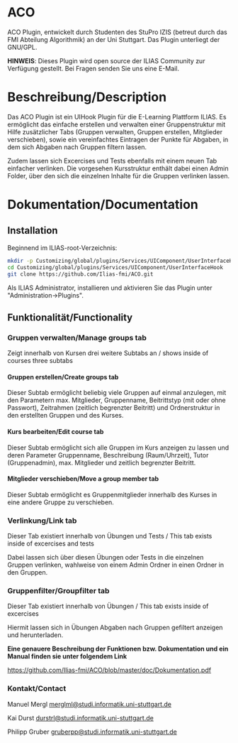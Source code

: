 ACO
============

ACO Plugin, entwickelt durch Studenten des StuPro IZIS (betreut durch das FMI Abteilung Algorithmik) an der Uni Stuttgart. Das Plugin unterliegt der GNU/GPL. 

**HINWEIS**: Dieses Plugin wird open source der ILIAS Community zur Verfügung gestellt. Bei Fragen senden Sie uns eine E-Mail.

# Beschreibung/Description
Das ACO Plugin ist ein UIHook Plugin für die E-Learning Plattform ILIAS. Es ermöglicht das einfache erstellen und verwalten einer Gruppenstruktur mit Hilfe zusätzlicher Tabs (Gruppen verwalten, Gruppen erstellen, Mitglieder verschieben), sowie ein vereinfachtes Eintragen der Punkte für Abgaben, in dem sich Abgaben nach Gruppen filtern lassen.

Zudem lassen sich Excercises und Tests ebenfalls mit einem neuen Tab einfacher verlinken. Die vorgesehen Kursstruktur enthält dabei einen Admin Folder, über den sich die einzelnen Inhalte für die Gruppen verlinken lassen. 

# Dokumentation/Documentation


## Installation
Beginnend im ILIAS-root-Verzeichnis:
```bash
mkdir -p Customizing/global/plugins/Services/UIComponent/UserInterfaceHook/
cd Customizing/global/plugins/Services/UIComponent/UserInterfaceHook
git clone https://github.com/Ilias-fmi/ACO.git
```
Als ILIAS Administrator, installieren und aktivieren Sie das Plugin unter "Administration->Plugins".

## Funktionalität/Functionality

### Gruppen verwalten/Manage groups tab 
Zeigt innerhalb von Kursen drei weitere Subtabs an / shows inside of courses three subtabs

#### Gruppen erstellen/Create groups tab
Dieser Subtab ermöglicht beliebig viele Gruppen auf einmal anzulegen, mit den Parametern max. Mitglieder, Gruppenname, Beitrittstyp (mit oder ohne Passwort), Zeitrahmen (zeitlich begrenzter Beitritt) und Ordnerstruktur in den erstellten Gruppen und des Kurses. 

#### Kurs bearbeiten/Edit course tab
Dieser Subtab ermöglicht sich alle Gruppen im Kurs anzeigen zu lassen und deren Parameter Gruppenname, Beschreibung (Raum/Uhrzeit), Tutor (Gruppenadmin), max. Mitglieder und zeitlich begrenzter Beitritt.  

#### Mitglieder verschieben/Move a group member tab
Dieser Subtab ermöglicht es Gruppenmitglieder innerhalb des Kurses in eine andere Gruppe zu verschieben. 

### Verlinkung/Link tab
Dieser Tab existiert innerhalb von Übungen und Tests / This tab exists inside of excercises and tests

Dabei lassen sich über diesen Übungen oder Tests in die einzelnen Gruppen verlinken, wahlweise von einem Admin Ordner in einen Ordner in den Gruppen. 

### Gruppenfilter/Groupfilter tab
Dieser Tab existiert innerhalb von Übungen / This tab exists inside of excercises

Hiermit lassen sich in Übungen Abgaben nach Gruppen gefiltert anzeigen und herunterladen.  

**Eine genauere Beschreibung der Funktionen bzw. Dokumentation und ein Manual finden sie unter folgendem Link**

https://github.com/Ilias-fmi/ACO/blob/master/doc/Dokumentation.pdf


### Kontakt/Contact

Manuel Mergl  merglml@studi.informatik.uni-stuttgart.de 
    
Kai Durst durstrl@studi.informatik.uni-stuttgart.de
    
Philipp Gruber gruberpp@studi.informatik.uni-stuttgart.de




